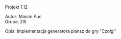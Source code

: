 Projekt 1.12

Autor: Marcin Puc  
Grupa: 2I5

Opis: Implementacja generatora plansz do gry "Czołgi"
